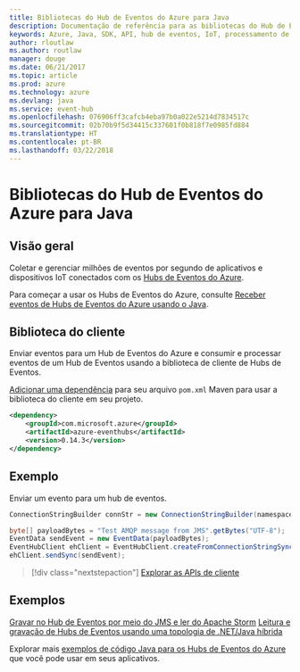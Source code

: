 ```yaml
---
title: Bibliotecas do Hub de Eventos do Azure para Java
description: Documentação de referência para as bibliotecas do Hub de Eventos para Java
keywords: Azure, Java, SDK, API, hub de eventos, IoT, processamento de fluxo
author: rloutlaw
ms.author: routlaw
manager: douge
ms.date: 06/21/2017
ms.topic: article
ms.prod: azure
ms.technology: azure
ms.devlang: java
ms.service: event-hub
ms.openlocfilehash: 076906ff3cafcb4eba97b0a022e5214d7834517c
ms.sourcegitcommit: 02b70b9f5d34415c337601f0b818f7e0985fd884
ms.translationtype: HT
ms.contentlocale: pt-BR
ms.lasthandoff: 03/22/2018
---
```

# <a name="azure-event-hub-libraries-for-java"></a>Bibliotecas do Hub de Eventos do Azure para Java

## <a name="overview"></a>Visão geral

Coletar e gerenciar milhões de eventos por segundo de aplicativos e dispositivos IoT conectados com os [Hubs de Eventos do Azure](/azure/event-hubs/event-hubs-what-is-event-hubs).

Para começar a usar os Hubs de Eventos do Azure, consulte [Receber eventos de Hubs de Eventos do Azure usando o Java](/azure/event-hubs/event-hubs-java-get-started-receive-eph).


## <a name="client-library"></a>Biblioteca do cliente

Enviar eventos para um Hub de Eventos do Azure e consumir e processar eventos de um Hub de Eventos usando a biblioteca de cliente de Hubs de Eventos.

[Adicionar uma dependência](https://maven.apache.org/guides/getting-started/index.html#How_do_I_use_external_dependencies) para seu arquivo `pom.xml` Maven para usar a biblioteca do cliente em seu projeto.  

```XML
<dependency>
    <groupId>com.microsoft.azure</groupId>
    <artifactId>azure-eventhubs</artifactId>
    <version>0.14.3</version>
</dependency>
```   

## <a name="example"></a>Exemplo

Enviar um evento para um hub de eventos.

```java
ConnectionStringBuilder connStr = new ConnectionStringBuilder(namespaceName, eventHubName,sasKeyName, sasKey);

byte[] payloadBytes = "Test AMQP message from JMS".getBytes("UTF-8");
EventData sendEvent = new EventData(payloadBytes);
EventHubClient ehClient = EventHubClient.createFromConnectionStringSync(connStr.toString());
ehClient.sendSync(sendEvent);
```

> [!div class="nextstepaction"]
> [Explorar as APIs de cliente](/java/api/overview/azure/eventhub/client)


## <a name="samples"></a>Exemplos

[Gravar no Hub de Eventos por meio do JMS e ler do Apache Storm][1]
[Leitura e gravação de Hubs de Eventos usando uma topologia de .NET/Java híbrida][2] 

[1]: https://github.com/Azure-Samples/event-hubs-java-storm-sender-jms-receiver
[2]: https://github.com/Azure-Samples/hdinsight-dotnet-java-storm-eventhub

Explorar mais [exemplos de código Java para os Hubs de Eventos do Azure](https://azure.microsoft.com/resources/samples/?platform=java&term=event) que você pode usar em seus aplicativos.

